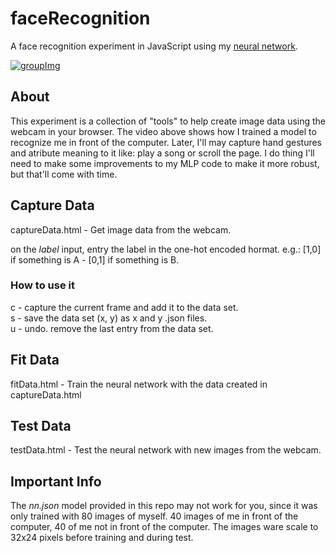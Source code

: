 # faceRecognition

A face recognition experiment in JavaScript using my [neural network](https://github.com/victorqribeiro/mlp).

[![groupImg](http://img.youtube.com/vi/KzXpdcOYwv0/0.jpg)](http://www.youtube.com/watch?v=KzXpdcOYwv0)

## About

This experiment is a collection of "tools" to help create image data using the webcam in your browser. 
The video above shows how I trained a model to recognize me in front of the computer. Later, I'll may capture hand gestures and atribute meaning to it like: play a song or scroll the page. I do thing I'll need to make some improvements to my MLP code to make it more robust, but that'll come with time.

## Capture Data

captureData.html - Get image data from the webcam.

on the *label* input, entry the label in the one-hot encoded hormat. 
e.g.: [1,0] if something is A - [0,1] if something is B.

### How to use it
c - capture the current frame and add it to the data set.  
s - save the data set (x, y) as x and y .json files.  
u - undo. remove the last entry from the data set.  

## Fit Data

fitData.html - Train the neural network with the data created in captureData.html

## Test Data

testData.html - Test the neural network with new images from the webcam.

## Important Info

The *nn.json* model provided in this repo may not work for you, since it was only trained with 80 images of myself. 
40 images of me in front of the computer, 40 of me not in front of the computer.
The images ware scale to 32x24 pixels before training and during test.
